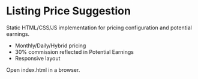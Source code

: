 # Listing Price Suggestion

Static HTML/CSS/JS implementation for pricing configuration and potential earnings.

- Monthly/Daily/Hybrid pricing
- 30% commission reflected in Potential Earnings
- Responsive layout

Open index.html in a browser.
